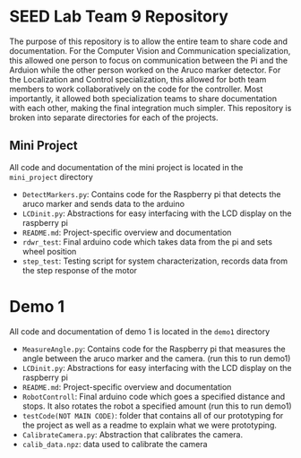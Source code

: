 # SEED Lab Team 9 Repository
The purpose of this repository is to allow the entire team to share code and documentation. For the Computer Vision and Communication specialization, this allowed one person to focus on communication between the Pi and the Arduion while the other person worked on the Aruco marker detector. For the Localization and Control specialization, this allowed for both team members to work collaboratively on the code for the controller. Most importantly, it allowed both specialization teams to share documentation with each other, making the final integration much simpler. This repository is broken into separate directories for each of the projects. 

## Mini Project
All code and documentation of the mini project is located in the `mini_project` directory
- `DetectMarkers.py`: Contains code for the Raspberry pi that detects the aruco marker and sends data to the arduino
- `LCDinit.py`: Abstractions for easy interfacing with the LCD display on the raspberry pi
- `README.md`: Project-specific overview and documentation
- `rdwr_test`: Final arduino code which takes data from the pi and sets wheel position
- `step_test`: Testing script for system characterization, records data from the step response of the motor

# Demo 1
All code and documentation of demo 1 is located in the `demo1` directory
- `MeasureAngle.py`: Contains code for the Raspberry pi that measures the angle between the aruco marker and the camera. (run this to run demo1)
- `LCDinit.py`: Abstractions for easy interfacing with the LCD display on the raspberry pi
- `README.md`: Project-specific overview and documentation
- `RobotControll`: Final arduino code which goes a specified distance and stops. It also rotates the robot a specified amount (run this to run demo1)
- `testCode(NOT MAIN CODE)`: folder that contains all of our prototyping for the project as well as a readme to explain what we were prototyping.
- `CalibrateCamera.py`: Abstraction that calibrates the camera.
- `calib_data.npz`: data used to calibrate the camera
